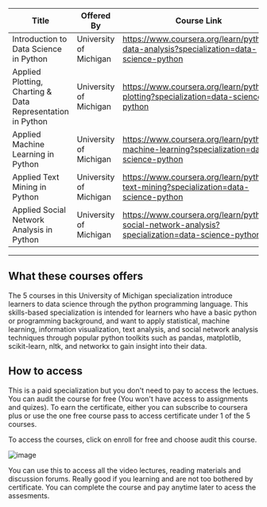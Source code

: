 Title | Offered By | Course Link
--- | --- | ---
Introduction to Data Science in Python | University of Michigan | https://www.coursera.org/learn/python-data-analysis?specialization=data-science-python
Applied Plotting, Charting & Data Representation in Python | University of Michigan | https://www.coursera.org/learn/python-plotting?specialization=data-science-python
Applied Machine Learning in Python | University of Michigan | https://www.coursera.org/learn/python-machine-learning?specialization=data-science-python
Applied Text Mining in Python | University of Michigan | https://www.coursera.org/learn/python-text-mining?specialization=data-science-python
Applied Social Network Analysis in Python | University of Michigan | https://www.coursera.org/learn/python-social-network-analysis?specialization=data-science-python
---

## What these courses offers 
The 5 courses in this University of Michigan specialization introduce learners to data science through the python programming language. This skills-based specialization is intended for learners who have a basic python or programming background, and want to apply statistical, machine learning, information visualization, text analysis, and social network analysis techniques through popular python toolkits such as pandas, matplotlib, scikit-learn, nltk, and networkx to gain insight into their data.

## How to access
This is a paid specialization but you don't need to pay to access the lectues. You can audit the course for free (You won't have access to assignments and quizes). To earn the certificate, either you can subscribe to coursera plus or use the one free course pass to access certificate under 1 of the 5 courses. 

To access the courses, click on enroll for free and choose audit this course.

![image](https://user-images.githubusercontent.com/56474920/135835046-662d6b89-3b2b-4e38-9f13-e6dc684aefbd.png)

You can use this to access all the video lectures, reading materials and discussion forums. Really good if you learning and are not too bothered by certificate. You can complete the course and pay anytime later to acess the assesments. 
